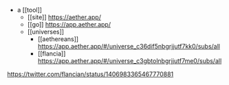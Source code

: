 - a [[tool]]
	- [[site]] https://aether.app/
	- [[go]] https://app.aether.app/
	- [[universes]]
		- [[aethereans]] https://app.aether.app/#/universe_c36dif5nbgrjjutf7kk0/subs/all
		- [[flancia]] https://app.aether.app/#/universe_c3gbtolnbgrjjutf7me0/subs/all

https://twitter.com/flancian/status/1406983365467770881